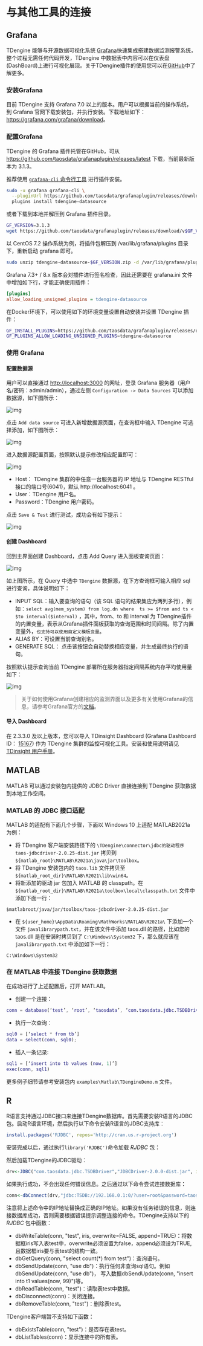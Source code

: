 # 与其他工具的连接


## <a class="anchor" id="grafana"></a>Grafana

TDengine 能够与开源数据可视化系统 [Grafana](https://www.grafana.com/)快速集成搭建数据监测报警系统，整个过程无需任何代码开发，TDengine 中数据表中内容可以在仪表盘(DashBoard)上进行可视化展现。关于TDengine插件的使用您可以在[GitHub](https://github.com/taosdata/grafanaplugin/blob/master/README.md)中了解更多。

### 安装Grafana

目前 TDengine 支持 Grafana 7.0 以上的版本。用户可以根据当前的操作系统，到 Grafana 官网下载安装包，并执行安装。下载地址如下：<https://grafana.com/grafana/download>。

### 配置Grafana

TDengine 的 Grafana 插件托管在GitHub，可从 <https://github.com/taosdata/grafanaplugin/releases/latest> 下载，当前最新版本为 3.1.3。

推荐使用 [`grafana-cli` 命令行工具](https://grafana.com/docs/grafana/latest/administration/cli/) 进行插件安装。

```bash
sudo -u grafana grafana-cli \
  --pluginUrl https://github.com/taosdata/grafanaplugin/releases/download/v3.1.3/tdengine-datasource-3.1.3.zip \
  plugins install tdengine-datasource
```

或者下载到本地并解压到 Grafana 插件目录。

```bash
GF_VERSION=3.1.3
wget https://github.com/taosdata/grafanaplugin/releases/download/v$GF_VERSION/tdengine-datasource-$GF_VERSION.zip
```

以 CentOS 7.2 操作系统为例，将插件包解压到 /var/lib/grafana/plugins 目录下，重新启动 grafana 即可。

```bash
sudo unzip tdengine-datasource-$GF_VERSION.zip -d /var/lib/grafana/plugins/
```

Grafana 7.3+ / 8.x 版本会对插件进行签名检查，因此还需要在 grafana.ini 文件中增加如下行，才能正确使用插件：

```ini
[plugins]
allow_loading_unsigned_plugins = tdengine-datasource
```

在Docker环境下，可以使用如下的环境变量设置自动安装并设置 TDengine 插件：

```bash
GF_INSTALL_PLUGINS=https://github.com/taosdata/grafanaplugin/releases/download/v3.1.3/tdengine-datasource-3.1.3.zip;tdengine-datasource
GF_PLUGINS_ALLOW_LOADING_UNSIGNED_PLUGINS=tdengine-datasource
```

### 使用 Grafana

#### 配置数据源

用户可以直接通过 <http://localhost:3000> 的网址，登录 Grafana 服务器（用户名/密码：admin/admin），通过左侧 `Configuration -> Data Sources` 可以添加数据源，如下图所示：

![img](../images/connections/add_datasource1.jpg)

点击 `Add data source` 可进入新增数据源页面，在查询框中输入 TDengine 可选择添加，如下图所示：

![img](../images/connections/add_datasource2.jpg)

进入数据源配置页面，按照默认提示修改相应配置即可：

![img](../images/connections/add_datasource3.jpg)

* Host： TDengine 集群的中任意一台服务器的 IP 地址与 TDengine RESTful 接口的端口号(6041)，默认 http://localhost:6041 。
* User：TDengine 用户名。
* Password：TDengine 用户密码。

点击 `Save & Test` 进行测试，成功会有如下提示：

![img](../images/connections/add_datasource4.jpg)

#### 创建 Dashboard

回到主界面创建 Dashboard，点击 Add Query 进入面板查询页面：

![img](../images/connections/create_dashboard1.jpg)

如上图所示，在 Query 中选中 `TDengine` 数据源，在下方查询框可输入相应 sql 进行查询，具体说明如下：

* INPUT SQL：输入要查询的语句（该 SQL 语句的结果集应为两列多行），例如：`select avg(mem_system) from log.dn where  ts >= $from and ts < $to interval($interval)` ，其中，from、to 和 interval 为 TDengine插件的内置变量，表示从Grafana插件面板获取的查询范围和时间间隔。除了内置变量外，`也支持可以使用自定义模板变量`。
* ALIAS BY：可设置当前查询别名。 
* GENERATE SQL： 点击该按钮会自动替换相应变量，并生成最终执行的语句。
  
按照默认提示查询当前 TDengine 部署所在服务器指定间隔系统内存平均使用量如下：

![img](../images/connections/create_dashboard2.jpg)

> 关于如何使用Grafana创建相应的监测界面以及更多有关使用Grafana的信息，请参考Grafana官方的[文档](https://grafana.com/docs/)。

#### 导入 Dashboard

在 2.3.3.0 及以上版本，您可以导入 TDinsight Dashboard (Grafana Dashboard ID： [15167](https://grafana.com/grafana/dashboards/15167)) 作为 TDengine 集群的监控可视化工具。安装和使用说明请见 [TDinsight 用户手册](https://www.taosdata.com/cn/documentation/tools/insight)。

## <a class="anchor" id="matlab"></a>MATLAB

MATLAB 可以通过安装包内提供的 JDBC Driver 直接连接到 TDengine 获取数据到本地工作空间。

### MATLAB 的 JDBC 接口适配

MATLAB 的适配有下面几个步骤，下面以 Windows 10 上适配 MATLAB2021a 为例：

- 将 TDengine 客户端安装路径下的 `\TDengine\connector\jdbc的驱动程序taos-jdbcdriver-2.0.25-dist.jar` 拷贝到 `${matlab_root}\MATLAB\R2021a\java\jar\toolbox`。
- 将 TDengine 安装包内的 `taos.lib` 文件拷贝至 `${matlab_root_dir}\MATLAB\R2021\lib\win64`。
- 将新添加的驱动 jar 包加入 MATLAB 的 classpath。在 `${matlab_root_dir}\MATLAB\R2021a\toolbox\local\classpath.txt` 文件中添加下面一行：
```
$matlabroot/java/jar/toolbox/taos-jdbcdriver-2.0.25-dist.jar
```
- 在 `${user_home}\AppData\Roaming\MathWorks\MATLAB\R2021a\` 下添加一个文件 `javalibrarypath.txt`，并在该文件中添加 taos.dll 的路径，比如您的 taos.dll 是在安装时拷贝到了 `C:\Windows\System32` 下，那么就应该在 `javalibrarypath.txt` 中添加如下一行：
```
C:\Windows\System32
```

### 在 MATLAB 中连接 TDengine 获取数据

在成功进行了上述配置后，打开 MATLAB。

- 创建一个连接：
```matlab
conn = database(‘test’, ‘root’, ‘taosdata’, ‘com.taosdata.jdbc.TSDBDriver’, ‘jdbc:TSDB://192.168.1.94:6030/’)
```
- 执行一次查询：
```matlab
sql0 = [‘select * from tb’]
data = select(conn, sql0);
```
- 插入一条记录:
```matlab
sql1 = [‘insert into tb values (now, 1)’]
exec(conn, sql1)
```

更多例子细节请参考安装包内 `examples\Matlab\TDengineDemo.m` 文件。

## <a class="anchor" id="r"></a>R 

R语言支持通过JDBC接口来连接TDengine数据库。首先需要安装R语言的JDBC包。启动R语言环境，然后执行以下命令安装R语言的JDBC支持库：

```R
install.packages('RJDBC', repos='http://cran.us.r-project.org')
```

安装完成以后，通过执行`library('RJDBC')`命令加载 _RJDBC_ 包：

然后加载TDengine的JDBC驱动：

```R
drv<-JDBC("com.taosdata.jdbc.TSDBDriver","JDBCDriver-2.0.0-dist.jar", identifier.quote="\"")
```
如果执行成功，不会出现任何错误信息。之后通过以下命令尝试连接数据库：

```R
conn<-dbConnect(drv,"jdbc:TSDB://192.168.0.1:0/?user=root&password=taosdata","root","taosdata")
```

注意将上述命令中的IP地址替换成正确的IP地址。如果没有任务错误的信息，则连接数据库成功，否则需要根据错误提示调整连接的命令。TDengine支持以下的 _RJDBC_ 包中函数：


-	dbWriteTable(conn, "test", iris, overwrite=FALSE, append=TRUE)：将数据框iris写入表test中，overwrite必须设置为false，append必须设为TRUE,且数据框iris要与表test的结构一致。
-	dbGetQuery(conn, "select count(*) from test")：查询语句。
-	dbSendUpdate(conn, "use db")：执行任何非查询sql语句。例如dbSendUpdate(conn, "use db")， 写入数据dbSendUpdate(conn, "insert into t1 values(now, 99)")等。
-	dbReadTable(conn, "test")：读取表test中数据。
-	dbDisconnect(conn)：关闭连接。
-	dbRemoveTable(conn, "test")：删除表test。

TDengine客户端暂不支持如下函数：
- dbExistsTable(conn, "test")：是否存在表test。
- dbListTables(conn)：显示连接中的所有表。

